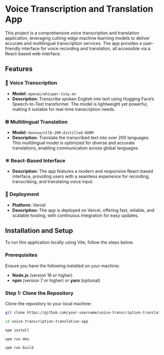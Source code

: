 # Voice Transcription and Translation App

This project is a comprehensive voice transcription and translation application, leveraging cutting-edge machine learning models to deliver accurate and multilingual transcription services. The app provides a user-friendly interface for voice recording and translation, all accessible via a React-based web interface.

## Features

### 🎤 Voice Transcription
- **Model:** `openai/whisper-tiny.en`
- **Description:** Transcribe spoken English into text using Hugging Face’s Speech-to-Text transformer. The model is lightweight yet powerful, making it suitable for real-time transcription needs.

### 🌐 Multilingual Translation
- **Model:** `Xenova/nllb-200-distilled-600M`
- **Description:** Translate the transcribed text into over 200 languages. This multilingual model is optimized for diverse and accurate translations, enabling communication across global languages.

### ⚛️ React-Based Interface
- **Description:** The app features a modern and responsive React-based interface, providing users with a seamless experience for recording, transcribing, and translating voice input.

### 🚀 Deployment
- **Platform:** Vercel
- **Description:** The app is deployed on Vercel, offering fast, reliable, and scalable hosting, with continuous integration for easy updates.

## Installation and Setup

To run this application locally using Vite, follow the steps below.

### Prerequisites

Ensure you have the following installed on your machine:
- **Node.js** (version 16 or higher)
- **npm** (version 7 or higher) or **yarn** (optional)

### Step 1: Clone the Repository

Clone the repository to your local machine:

```bash
git clone https://github.com/your-username/voice-transcription-translation-app.git

cd voice-transcription-translation-app

npm install

npm run dev

npm run build
